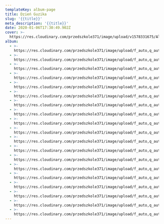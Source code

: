 ```yaml
---
templateKey: album-page
title: Dzień Guzika
slug: '{{title}}'
meta_description: '{{title}}'
date: 2020-01-06T17:30:49.902Z
cover: >-
  https://res.cloudinary.com/przedszkole371/image/upload/v1578331675/Albumy%20zdj%C4%99%C4%87/2019/dzie%C5%84%20guzika/rgkx5rfo506ldypdbmcp.jpg
album:
  - >-
    https://res.cloudinary.com/przedszkole371/image/upload/f_auto,q_auto/c_fill,w_1200/v1578331735/Albumy%20zdj%C4%99%C4%87/2019/dzie%C5%84%20guzika/jpfljogrrihjihfl2bgg.jpg
  - >-
    https://res.cloudinary.com/przedszkole371/image/upload/f_auto,q_auto/c_fill,w_1200/v1578331735/Albumy%20zdj%C4%99%C4%87/2019/dzie%C5%84%20guzika/rbkyxxyyrxuusqu5xiyo.jpg
  - >-
    https://res.cloudinary.com/przedszkole371/image/upload/f_auto,q_auto/c_fill,w_1200/v1578331733/Albumy%20zdj%C4%99%C4%87/2019/dzie%C5%84%20guzika/hr16dnrnw3y73ofyuflv.jpg
  - >-
    https://res.cloudinary.com/przedszkole371/image/upload/f_auto,q_auto/c_fill,w_1200/v1578331727/Albumy%20zdj%C4%99%C4%87/2019/dzie%C5%84%20guzika/ugs1txl9m07zqlbnbmzn.jpg
  - >-
    https://res.cloudinary.com/przedszkole371/image/upload/f_auto,q_auto/c_fill,w_1200/v1578331725/Albumy%20zdj%C4%99%C4%87/2019/dzie%C5%84%20guzika/aj0jwvjfj8lps6iinngv.jpg
  - >-
    https://res.cloudinary.com/przedszkole371/image/upload/f_auto,q_auto/c_fill,w_1200/v1578331718/Albumy%20zdj%C4%99%C4%87/2019/dzie%C5%84%20guzika/sdghjoc3mn7dac8uznsr.jpg
  - >-
    https://res.cloudinary.com/przedszkole371/image/upload/f_auto,q_auto/c_fill,w_1200/v1578331712/Albumy%20zdj%C4%99%C4%87/2019/dzie%C5%84%20guzika/bkgmtfy6z6y06busb9l0.jpg
  - >-
    https://res.cloudinary.com/przedszkole371/image/upload/f_auto,q_auto/c_fill,w_1200/v1578331706/Albumy%20zdj%C4%99%C4%87/2019/dzie%C5%84%20guzika/uf24bsmhjqzw4ffyj7ad.jpg
  - >-
    https://res.cloudinary.com/przedszkole371/image/upload/f_auto,q_auto/c_fill,w_1200/v1578331705/Albumy%20zdj%C4%99%C4%87/2019/dzie%C5%84%20guzika/npcxqwidpgnpavb56ucs.jpg
  - >-
    https://res.cloudinary.com/przedszkole371/image/upload/f_auto,q_auto/c_fill,w_1200/v1578331702/Albumy%20zdj%C4%99%C4%87/2019/dzie%C5%84%20guzika/zberisx0lb9ofz1gklo1.jpg
  - >-
    https://res.cloudinary.com/przedszkole371/image/upload/f_auto,q_auto/c_fill,w_1200/v1578331699/Albumy%20zdj%C4%99%C4%87/2019/dzie%C5%84%20guzika/zsfaurfawmvg9i2wsp7k.jpg
  - >-
    https://res.cloudinary.com/przedszkole371/image/upload/f_auto,q_auto/c_fill,w_1200/v1578331690/Albumy%20zdj%C4%99%C4%87/2019/dzie%C5%84%20guzika/crjil7ekf7mzr5703z5k.jpg
  - >-
    https://res.cloudinary.com/przedszkole371/image/upload/f_auto,q_auto/c_fill,w_1200/v1578331679/Albumy%20zdj%C4%99%C4%87/2019/dzie%C5%84%20guzika/t4swa4rik1lxcjooovcd.jpg
  - >-
    https://res.cloudinary.com/przedszkole371/image/upload/f_auto,q_auto/c_fill,w_1200/v1578331675/Albumy%20zdj%C4%99%C4%87/2019/dzie%C5%84%20guzika/rgkx5rfo506ldypdbmcp.jpg
  - >-
    https://res.cloudinary.com/przedszkole371/image/upload/f_auto,q_auto/c_fill,w_1200/v1578331672/Albumy%20zdj%C4%99%C4%87/2019/dzie%C5%84%20guzika/vvus2ncsmfyfw3nszaqc.jpg
  - >-
    https://res.cloudinary.com/przedszkole371/image/upload/f_auto,q_auto/c_fill,w_1200/v1578331672/Albumy%20zdj%C4%99%C4%87/2019/dzie%C5%84%20guzika/fpa78piavbebli9ajzcp.jpg
  - >-
    https://res.cloudinary.com/przedszkole371/image/upload/f_auto,q_auto/c_fill,w_1200/v1578331671/Albumy%20zdj%C4%99%C4%87/2019/dzie%C5%84%20guzika/kgeandngwz5mpabcg5ea.jpg
  - >-
    https://res.cloudinary.com/przedszkole371/image/upload/f_auto,q_auto/c_fill,w_1200/v1578331661/Albumy%20zdj%C4%99%C4%87/2019/dzie%C5%84%20guzika/gxxcstp5c8adqbsfbjod.jpg
  - >-
    https://res.cloudinary.com/przedszkole371/image/upload/f_auto,q_auto/c_fill,w_1200/v1578331652/Albumy%20zdj%C4%99%C4%87/2019/dzie%C5%84%20guzika/v0nolykcqymgot7dajab.jpg
---
```



